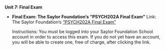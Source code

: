 **Unit 7: Final Exam** <span id="7"></span> 
-   **Final Exam: The Saylor Foundation’s “PSYCH202A Final Exam”**
    Link: The Saylor Foundation’s [“PSYCH202A Final
    Exam”](http://school.saylor.org/mod/quiz/view.php?id=1248)  
      
     Instructions: You must be logged into your Saylor Foundation School
    account in order to access this exam. If you do not yet have an
    account, you will be able to create one, free of charge, after
    clicking the link.


